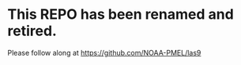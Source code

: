 # This REPO has been renamed and retired.

Please follow along at https://github.com/NOAA-PMEL/las9
